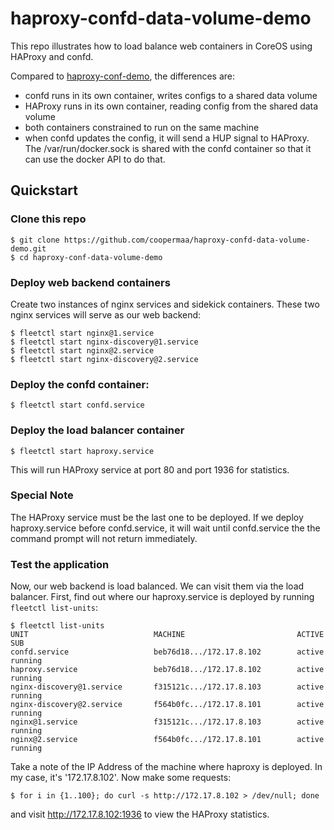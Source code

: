 # haproxy-confd-data-volume-demo

This repo illustrates how to load balance web containers in CoreOS using HAProxy and confd.

Compared to [haproxy-conf-demo](https://github.com/coopermaa/haproxy-confd-demo.git), the differences are:

  * confd runs in its own container, writes configs to a shared data volume
  * HAProxy runs in its own container, reading config from the shared data volume
  * both containers constrained to run on the same machine
  * when confd updates the config, it will send a HUP signal to HAProxy. The /var/run/docker.sock is shared with
    the confd container so that it can use the docker API to do that.

## Quickstart

### Clone this repo

```
$ git clone https://github.com/coopermaa/haproxy-confd-data-volume-demo.git
$ cd haproxy-conf-data-volume-demo
```

### Deploy web backend containers

Create two instances of nginx services and sidekick containers. These two nginx services will serve as our web backend:

```
$ fleetctl start nginx@1.service
$ fleetctl start nginx-discovery@1.service
$ fleetctl start nginx@2.service
$ fleetctl start nginx-discovery@2.service
```

### Deploy the confd container:

```
$ fleetctl start confd.service
```

### Deploy the load balancer container

```
$ fleetctl start haproxy.service
```

This will run HAProxy service at port 80 and port 1936 for statistics.

### Special Note

The HAProxy service must be the last one to be deployed. If we deploy haproxy.service before confd.service, it will
 wait until confd.service the the command prompt will not return immediately.

### Test the application

Now, our web backend is load balanced. We can visit them via the load balancer.
First, find out where our haproxy.service is deployed by running `fleetctl list-units`:

```
$ fleetctl list-units
UNIT                            MACHINE                         ACTIVE  SUB
confd.service                   beb76d18.../172.17.8.102        active  running
haproxy.service                 beb76d18.../172.17.8.102        active  running
nginx-discovery@1.service       f315121c.../172.17.8.103        active  running
nginx-discovery@2.service       f564b0fc.../172.17.8.101        active  running
nginx@1.service                 f315121c.../172.17.8.103        active  running
nginx@2.service                 f564b0fc.../172.17.8.101        active  running
```

Take a note of the IP Address of the machine where haproxy is deployed. In my case, it's '172.17.8.102'. 
Now make some requests:

```
$ for i in {1..100}; do curl -s http://172.17.8.102 > /dev/null; done
```

and visit http://172.17.8.102:1936 to view the HAProxy statistics.